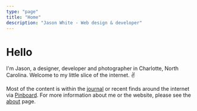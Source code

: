 ```yaml
---
type: "page"
title: "Home"
description: "Jason White - Web design & developer"
---
```


# Hello

I'm Jason, a designer, developer and photographer in Charlotte, North Carolina. Welcome to my little slice of the internet. ✌️

Most of the content is within the [journal](/journal/) or recent finds around the internet via <a href="https://pinboard.in/u:jasonwhite" target="_blank">Pinboard</a>. For more information about me or the website, please see the [about](/about/) page.
